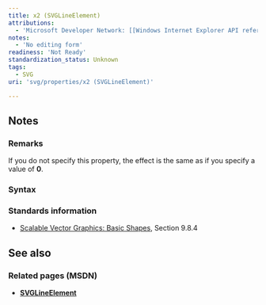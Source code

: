 ```yaml
---
title: x2 (SVGLineElement)
attributions:
  - 'Microsoft Developer Network: [[Windows Internet Explorer API reference](http://msdn.microsoft.com/en-us/library/ie/hh828809%28v=vs.85%29.aspx) Article]'
notes:
  - 'No editing form'
readiness: 'Not Ready'
standardization_status: Unknown
tags:
  - SVG
uri: 'svg/properties/x2 (SVGLineElement)'

---
```

## <span>Notes</span>

### <span>Remarks</span>

If you do not specify this property, the effect is the same as if you specify a value of **0**.

### <span>Syntax</span>

### <span>Standards information</span>

-   [Scalable Vector Graphics: Basic Shapes](http://go.microsoft.com/fwlink/p/?linkid=204737), Section 9.8.4

## <span>See also</span>

### <span>Related pages (MSDN)</span>

-   [**SVGLineElement**](/svg/elements/line)
